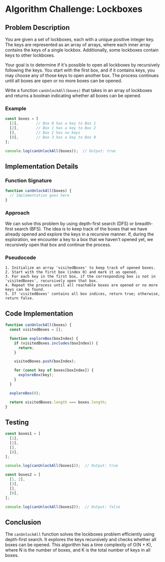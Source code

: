# Algorithm Challenge: Lockboxes

## Problem Description

You are given a set of lockboxes, each with a unique positive integer key. The keys are represented as an array of arrays, where each inner array contains the keys of a single lockbox. Additionally, some lockboxes contain keys to other lockboxes.

Your goal is to determine if it's possible to open all lockboxes by recursively following the keys. You start with the first box, and if it contains keys, you may choose any of those keys to open another box. The process continues until all boxes are open or no more boxes can be opened.

Write a function `canUnlockAll(boxes)` that takes in an array of lockboxes and returns a boolean indicating whether all boxes can be opened.

### Example

```javascript
const boxes = [
  [1],        // Box 0 has a key to Box 1
  [2],        // Box 1 has a key to Box 2
  [],         // Box 2 has no keys
  [0],        // Box 3 has a key to Box 0
];

console.log(canUnlockAll(boxes));  // Output: true
```

## Implementation Details

### Function Signature

```javascript
function canUnlockAll(boxes) {
  // Implementation goes here
}
```

### Approach

We can solve this problem by using depth-first search (DFS) or breadth-first search (BFS). The idea is to keep track of the boxes that we have already opened and explore the keys in a recursive manner. If, during the exploration, we encounter a key to a box that we haven't opened yet, we recursively open that box and continue the process.

### Pseudocode

```plaintext
1. Initialize an array 'visitedBoxes' to keep track of opened boxes.
2. Start with the first box (index 0) and mark it as opened.
3. For each key in the first box, if the corresponding box is not in 'visitedBoxes', recursively open that box.
4. Repeat the process until all reachable boxes are opened or no more keys can be found.
5. If 'visitedBoxes' contains all box indices, return true; otherwise, return false.
```

## Code Implementation

```javascript
function canUnlockAll(boxes) {
  const visitedBoxes = [];

  function exploreBox(boxIndex) {
    if (visitedBoxes.includes(boxIndex)) {
      return;
    }

    visitedBoxes.push(boxIndex);

    for (const key of boxes[boxIndex]) {
      exploreBox(key);
    }
  }

  exploreBox(0);

  return visitedBoxes.length === boxes.length;
}
```

## Testing

```javascript
const boxes1 = [
  [1],
  [2],
  [],
  [0],
];

console.log(canUnlockAll(boxes1));  // Output: true

const boxes2 = [
  [1, 2],
  [3],
  [],
  [0],
];

console.log(canUnlockAll(boxes2));  // Output: false
```

## Conclusion

The `canUnlockAll` function solves the lockboxes problem efficiently using depth-first search. It explores the keys recursively and checks whether all boxes can be opened. This algorithm has a time complexity of O(N + K), where N is the number of boxes, and K is the total number of keys in all boxes.
